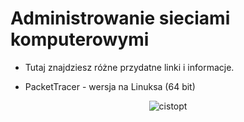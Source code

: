 # Administrowanie sieciami komputerowymi

* Tutaj znajdziesz różne przydatne linki i informacje.

* PacketTracer - wersja na Linuksa (64 bit)

<p align="center">
  <img src="https://s1.postimg.org/30uzz233of/cisco_packet_tracer_linux.png" alt="cistopt"/>
</p>
